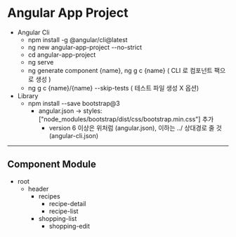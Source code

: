 # Angular App Project
- Angular Cli
  - npm install -g @angular/cli@latest
  - ng new angular-app-project --no-strict
  - cd angular-app-project
  - ng serve
  - ng generate component {name}, ng g c {name} ( CLI 로 컴포넌트 팩으로 생성 )
  - ng g c {name}/{name} --skip-tests ( 테스트 파일 생성 X 옵션)
- Library
  - npm install --save bootstrap@3
    - angular.json -> styles: ["node_modules/bootstrap/dist/css/bootstrap.min.css"] 추가
      - version 6 이상은 위처럼 (angular.json), 이하는 ../ 상대경로 줄 것 (angular-cli.json)
---
## Component Module
- root
  - header
    - recipes
      - recipe-detail
      - recipe-list
    - shopping-list
      - shopping-edit
